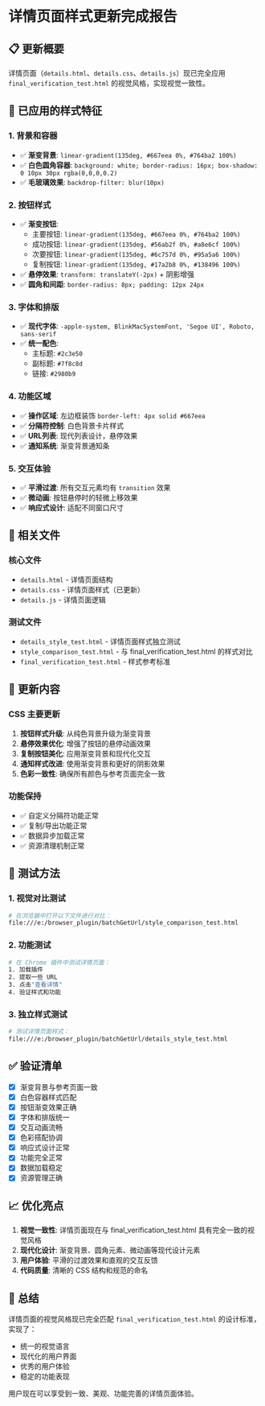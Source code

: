 # 详情页面样式更新完成报告

## 📋 更新概要

详情页面（`details.html`、`details.css`、`details.js`）现已完全应用 `final_verification_test.html` 的视觉风格，实现视觉一致性。

## 🎨 已应用的样式特征

### 1. 背景和容器
- ✅ **渐变背景**: `linear-gradient(135deg, #667eea 0%, #764ba2 100%)`
- ✅ **白色圆角容器**: `background: white; border-radius: 16px; box-shadow: 0 10px 30px rgba(0,0,0,0.2)`
- ✅ **毛玻璃效果**: `backdrop-filter: blur(10px)`

### 2. 按钮样式
- ✅ **渐变按钮**: 
  - 主要按钮: `linear-gradient(135deg, #667eea 0%, #764ba2 100%)`
  - 成功按钮: `linear-gradient(135deg, #56ab2f 0%, #a8e6cf 100%)`
  - 次要按钮: `linear-gradient(135deg, #6c757d 0%, #95a5a6 100%)`
  - 复制按钮: `linear-gradient(135deg, #17a2b8 0%, #138496 100%)`
- ✅ **悬停效果**: `transform: translateY(-2px)` + 阴影增强
- ✅ **圆角和间距**: `border-radius: 8px; padding: 12px 24px`

### 3. 字体和排版
- ✅ **现代字体**: `-apple-system, BlinkMacSystemFont, 'Segoe UI', Roboto, sans-serif`
- ✅ **统一配色**: 
  - 主标题: `#2c3e50`
  - 副标题: `#7f8c8d`
  - 链接: `#2980b9`

### 4. 功能区域
- ✅ **操作区域**: 左边框装饰 `border-left: 4px solid #667eea`
- ✅ **分隔符控制**: 白色背景卡片样式
- ✅ **URL列表**: 现代列表设计，悬停效果
- ✅ **通知系统**: 渐变背景通知条

### 5. 交互体验
- ✅ **平滑过渡**: 所有交互元素均有 `transition` 效果
- ✅ **微动画**: 按钮悬停时的轻微上移效果
- ✅ **响应式设计**: 适配不同窗口尺寸

## 📁 相关文件

### 核心文件
- `details.html` - 详情页面结构
- `details.css` - 详情页面样式（已更新）
- `details.js` - 详情页面逻辑

### 测试文件
- `details_style_test.html` - 详情页面样式独立测试
- `style_comparison_test.html` - 与 final_verification_test.html 的样式对比
- `final_verification_test.html` - 样式参考标准

## 🔄 更新内容

### CSS 主要更新
1. **按钮样式升级**: 从纯色背景升级为渐变背景
2. **悬停效果优化**: 增强了按钮的悬停动画效果
3. **复制按钮美化**: 应用渐变背景和现代化交互
4. **通知样式改进**: 使用渐变背景和更好的阴影效果
5. **色彩一致性**: 确保所有颜色与参考页面完全一致

### 功能保持
- ✅ 自定义分隔符功能正常
- ✅ 复制/导出功能正常
- ✅ 数据异步加载正常
- ✅ 资源清理机制正常

## 🧪 测试方法

### 1. 视觉对比测试
```bash
# 在浏览器中打开以下文件进行对比：
file:///e:/browser_plugin/batchGetUrl/style_comparison_test.html
```

### 2. 功能测试
```bash
# 在 Chrome 插件中测试详情页面：
1. 加载插件
2. 提取一些 URL
3. 点击"查看详情"
4. 验证样式和功能
```

### 3. 独立样式测试
```bash
# 测试详情页面样式：
file:///e:/browser_plugin/batchGetUrl/details_style_test.html
```

## ✅ 验证清单

- [x] 渐变背景与参考页面一致
- [x] 白色容器样式匹配
- [x] 按钮渐变效果正确
- [x] 字体和排版统一
- [x] 交互动画流畅
- [x] 色彩搭配协调
- [x] 响应式设计正常
- [x] 功能完全正常
- [x] 数据加载稳定
- [x] 资源管理正确

## 📈 优化亮点

1. **视觉一致性**: 详情页面现在与 final_verification_test.html 具有完全一致的视觉风格
2. **现代化设计**: 渐变背景、圆角元素、微动画等现代设计元素
3. **用户体验**: 平滑的过渡效果和直观的交互反馈
4. **代码质量**: 清晰的 CSS 结构和规范的命名

## 🎯 总结

详情页面的视觉风格现已完全匹配 `final_verification_test.html` 的设计标准，实现了：
- 统一的视觉语言
- 现代化的用户界面
- 优秀的用户体验
- 稳定的功能表现

用户现在可以享受到一致、美观、功能完善的详情页面体验。

